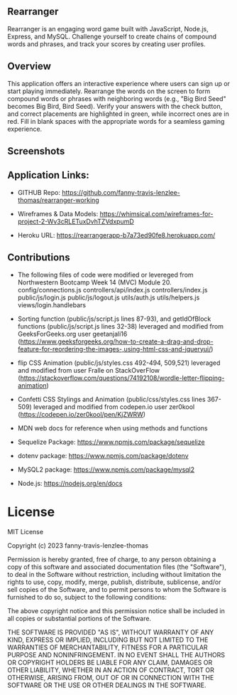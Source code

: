 ## Rearranger

Rearranger is an engaging word game built with JavaScript, Node.js, Express, and MySQL. Challenge yourself to create chains of compound words and phrases, and track your scores by creating user profiles.

## Overview

This application offers an interactive experience where users can sign up or start playing immediately. Rearrange the words on the screen to form compound words or phrases with neighboring words (e.g., "Big Bird Seed" becomes Big Bird, Bird Seed). Verify your answers with the check button, and correct placements are highlighted in green, while incorrect ones are in red. Fill in blank spaces with the appropriate words for a seamless gaming experience.

## Screenshots

## Application Links:

- GITHUB Repo: https://github.com/fanny-travis-lenzlee-thomas/rearranger-working

- Wireframes & Data Models: https://whimsical.com/wireframes-for-project-2-Wv3cRLETuxDvhTZVdxpumD

- Heroku URL: https://rearrangerapp-b7a73ed90fe8.herokuapp.com/

## Contributions

- The following files of code were modified or levereged from Northwestern Bootcamp Week 14 (MVC) Module 20.
  config/connections.js
  controllers/api/index.js
  controllers/index.js
  public/js/login.js
  public/js/logout.js
  utils/auth.js
  utils/helpers.js
  views/login.handlebars

- Sorting function (public/js/script.js lines 87-93), and getIdOfBlock functions (public/js/script.js lines 32-38) leveraged and modified from GeeksForGeeks.org user geetanjali16 (https://www.geeksforgeeks.org/how-to-create-a-drag-and-drop-feature-for-reordering-the-images-,using-html-css-and-jqueryui/)

- flip CSS Animation (public/js/styles.css 492-494, 509,521) leveraged and modified from user Fralle on StackOverFlow (https://stackoverflow.com/questions/74192108/wordle-letter-flipping-animation)

- Confetti CSS Stylings and Animation (public/css/styles.css lines 367-509) leveraged and modified from codepen.io user zer0kool (https://codepen.io/zer0kool/pen/KjZWRW)

- MDN web docs for reference when using methods and functions

- Sequelize Package: https://www.npmjs.com/package/sequelize

- dotenv package: https://www.npmjs.com/package/dotenv

- MySQL2 package: https://www.npmjs.com/package/mysql2

- Node.js: https://nodejs.org/en/docs

# License

MIT License

Copyright (c) 2023 fanny-travis-lenzlee-thomas

Permission is hereby granted, free of charge, to any person obtaining a copy
of this software and associated documentation files (the "Software"), to deal
in the Software without restriction, including without limitation the rights
to use, copy, modify, merge, publish, distribute, sublicense, and/or sell
copies of the Software, and to permit persons to whom the Software is
furnished to do so, subject to the following conditions:

The above copyright notice and this permission notice shall be included in all
copies or substantial portions of the Software.

THE SOFTWARE IS PROVIDED "AS IS", WITHOUT WARRANTY OF ANY KIND, EXPRESS OR
IMPLIED, INCLUDING BUT NOT LIMITED TO THE WARRANTIES OF MERCHANTABILITY,
FITNESS FOR A PARTICULAR PURPOSE AND NONINFRINGEMENT. IN NO EVENT SHALL THE
AUTHORS OR COPYRIGHT HOLDERS BE LIABLE FOR ANY CLAIM, DAMAGES OR OTHER
LIABILITY, WHETHER IN AN ACTION OF CONTRACT, TORT OR OTHERWISE, ARISING FROM,
OUT OF OR IN CONNECTION WITH THE SOFTWARE OR THE USE OR OTHER DEALINGS IN THE
SOFTWARE.
